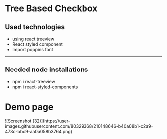 <h1>Tree Based Checkbox</h1>
<h2>Used technologies</h2>
<ul>
<li>using react treeview</li>
<li>React styled component</li>
<li>Import poppins font</li>
</ul>
<hr/>
<h2>Needed node installations</h2>
<ul>
<li>npm i react-treeview</li>
<li>npm i react-styled-components</li>
</ul>
<h1>Demo page</h1>
![Screenshot (32)](https://user-images.githubusercontent.com/80329368/210148646-b40a08b1-c2a9-473c-bbc9-aa0a058b3764.png)
